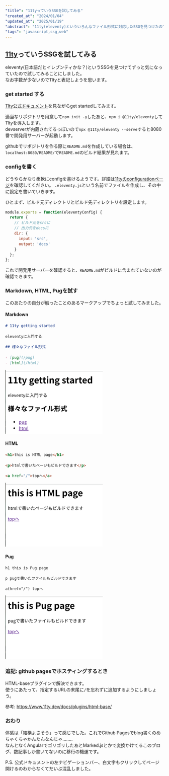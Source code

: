 ```yaml
---
"title": "11tyっていうSSGを試してみる"
"created_at": "2024/01/04"
"updated_at": "2025/01/19"
"abstract": "11ty(eleventy)といういろんなファイル形式に対応したSSGを見つけたのでちょっとだけ試してみようと思います。"
"tags": "javascript,ssg,web"
---
```

## [11ty](https://www.11ty.dev/)っていうSSGを試してみる

eleventy(日本語だとイレブンティかな？)というSSGを見つけてずっと気になっていたので試してみることにしました。  
なお字数が少ないので11tyと表記しようを思います。

### get started する

[11ty公式ドキュメント](https://www.11ty.dev/docs/get-started/)を見ながらget startedしてみます。

適当なリポジトリを用意して`npm init -y`したあと、`npm i @11ty/eleventy`して11tyを導入します。  
devserverが内蔵されてるっぽいので`npx @11ty/eleventy --serve`すると8080番で開発用サーバーが起動します。

githubでリポジトリを作る際に`README.md`を作成している場合は、`localhost:8080/README/`で`README.md`のビルド結果が見れます。

### configを書く

どうやらかなり柔軟にconfigを書けるようです。詳細は[11tyのconfigurationページ](https://www.11ty.dev/docs/config/)を確認してください。
`.eleventy.js`という名前でファイルを作成し、その中に設定を書いていきます。

ひとまず、ビルド元ディレクトリとビルド先ディレクトリを設定します。

```js
module.exports = function(eleventyConfig) {
  return {
    // ビルド元をsrcに
    // 出力先をdocsに
    dir: {
      input: 'src',
      output: 'docs'
    }
  };
};
```

これで開発用サーバーを確認すると、`README.md`がビルドに含まれていないのが確認できます。

### Markdown, HTML, Pugを試す

このあたりの自分が触ったことのあるマークアップでちょっと試してみました。

#### Markdown

```markdown
# 11ty getting started

eleventyに入門する

## 様々なファイル形式

- [pug](/pug)
- [html](/html)
```

![11tyでMarkdownの出力結果](imgs/20240104/11ty-markdown.png)

#### HTML

```html
<h1>this is HTML page</h1>

<p>htmlで書いたページもビルドできます</p>

<a href="/">topへ</a>
```

![11tyでHTMLの出力結果](imgs/20240104/11ty-html.png)

#### Pug

```pug
h1 this is Pug page

p pugで書いたファイルもビルドできます

a(href="/") topへ
```

![11tyでpugの出力結果](imgs/20240104/11ty-pug.png)

### 追記: github pagesでホスティングするとき

HTML-baseプラグインで解決できます。  
使うにあたって、指定するURLの末尾に`/`を忘れずに追加するようにしましょう。

参考: <https://www.11ty.dev/docs/plugins/html-base/>

### おわり

体感は「結構よさそう」って感じでした。これでGithub Pagesでblog書くのめちゃくちゃかんたんなんじゃ........  
なんとなくAngularでゴリゴリしたあとMarked.jsとかで変換かけてるこのブログ、数記事しか書いてないのに移行の機運です。

P.S. 公式ドキュメントの左ナビゲーションバー、白文字もクリックしてページ開けるのわからなくてだいぶ混乱しました。
